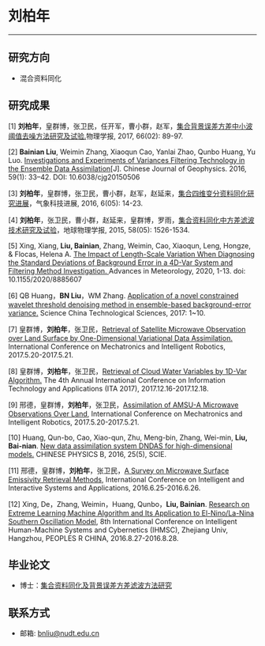 # 刘柏年
---
## 研究方向
* 混合资料同化

## 研究成果

[1] **刘柏年**，皇群博，张卫民，任开军，曹小群，赵军，[集合背景误差方差中小波阈值去噪方法研究及试验.](../assets/papers/集合背景误差方差中小波阈值去噪方法研究及试验.pdf)物理学报, 2017, 66(02): 89-97.

[2] **Bainian Liu**, Weimin Zhang, Xiaoqun Cao, Yanlai Zhao, Qunbo Huang, Yu Luo. [Investigations and Experiments of Variances Filtering Technology in the Ensemble Data Assimilation](../assets/papers/INVESTIGATIONS-AND-EXPERIMENTS-OF-VARIANCES-FILTERING-TECHNOLOGY-IN-THE-ENSEMBLE-DATA-ASSIMILATION.pdf)[J]. Chinese Journal of Geophysics. 2016, 59(1): 33–42. DOI: 10.6038/cjg20150506

[3] **刘柏年**，皇群博，张卫民，曹小群，赵军，赵延来，[集合四维变分资料同化研究进展](../assets/papers/集合四维变分资料同化研究进展.pdf)，气象科技进展, 2016, 6(05): 14-23.

[4] **刘柏年**，张卫民，曹小群，赵延来，皇群博，罗雨，[集合资料同化中方差滤波技术研究及试验](../assets/papers/集合资料同化中方差滤波技术研究及试验.pdf)，地球物理学报, 2015, 58(05): 1526-1534.

[5] Xing, Xiang, **Liu, Bainian**, Zhang, Weimin, Cao, Xiaoqun, Leng, Hongze, & Flocas, Helena A. [The Impact of Length-Scale Variation When Diagnosing the Standard Deviations of Background Error in a 4D-Var System and Filtering Method Investigation. ](../assets/papers/Xing-2020-The-Impact-of-Length-Scale-Variation.pdf)  Advances in Meteorology, 2020, 1-13. doi: 10.1155/2020/8885607

[6] QB Huang，**BN Liu**，WM Zhang. [Application of a novel constrained wavelet threshold denoising method in ensemble-based background-error variance.](../assets/papers/Application-of-a-novel-constrained-wavelet-threshold-denoising-method-in-ensemble-based-background-error-variance.pdf) Science China Technological Sciences, 2017: 1~10.

[7] 皇群博，**刘柏年**，张卫民，[Retrieval of Satellite Microwave Observation over Land Surface by One-Dimensional Variational Data Assimilation.](../assets/papers/Retrieval-of-Satellite-Microwave-Observation-over-Land-Surface-by-One-Dimensional-Variational-Data-Assimilation.pdf) International Conference on Mechatronics and Intelligent Robotics, 2017.5.20-2017.5.21.

[8] 皇群博，**刘柏年**，张卫民，[Retrieval of Cloud Water Variables by 1D-Var Algorithm.](../assets/papers/Retrieval-of-Cloud-Water-Variables-by-1D-Var-Algorithm.pdf) The 4th Annual International Conference on Information Technology and Applications (ITA 2017), 2017.12.16-2017.12.18.

[9] 邢德，皇群博，**刘柏年**，张卫民，[Assimilation of AMSU-A Microwave Observations Over Land](../assets/papers/Assimilation-of-AMSU-A-MicrowaveObservations-Over-Land.pdf), International Conference on Mechatronics and Intelligent Robotics, 2017.5.20-2017.5.21.

[10] Huang, Qun-bo, Cao, Xiao-qun, Zhu, Meng-bin, Zhang, Wei-min, **Liu, Bai-nian**. [New data assimilation system DNDAS for high-dimensional models.](../assets/papers/New-data-assimilation-system-DNDAS-for-high-dimensional-models.pdf) CHINESE PHYSICS B, 2016, 25(5), SCIE.

[11] 邢德，皇群博，**刘柏年**，张卫民，[A Survey on Microwave Surface Emissivity Retrieval Methods](../assets/papers/A-Survey-on-Microwave-Surface-Emissivity-Retrieval-Methods.pdf), International Conference on Intelligent and Interactive Systems and Applications, 2016.6.25-2016.6.26.

[12] Xing, De，Zhang, Weimin，Huang, Qunbo，**Liu, Bainian**. [Research on Extreme Learning Machine Algorithm and Its Application to El-Nino/La-Nina Southern Oscillation Model](../assets/papers/Research-on-Extreme-Learning-Machine-Algorithm-and-Its-Application-to-El-Ni-o-La-Ni-a-Southern-Oscillation-Model.pdf), 8th International Conference on Intelligent Human-Machine Systems and Cybernetics (IHMSC), Zhejiang Univ, Hangzhou, PEOPLES R CHINA, 2016.8.27-2016.8.28.

## 毕业论文
* 博士：[集合资料同化及背景误差方差滤波方法研究](/assets/dissertations/集合资料同化及背景误差方差滤波方法研究-刘柏年.pdf)


## 联系方式
* 邮箱: bnliu@nudt.edu.cn
